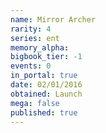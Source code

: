 ```yaml
---
name: Mirror Archer
rarity: 4
series: ent
memory_alpha:
bigbook_tier: -1
events: 0
in_portal: true
date: 02/01/2016
obtained: Launch
mega: false
published: true
---
```




